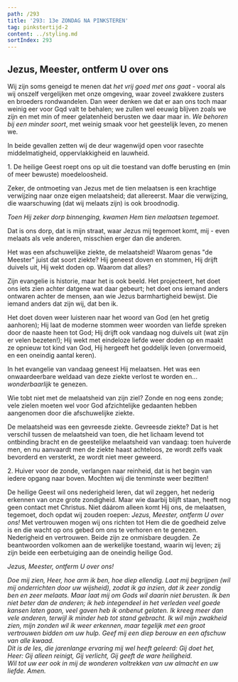 ```yaml
---
path: /293
title: '293: 13e ZONDAG NA PINKSTEREN'
tag: pinkstertijd-2
content: ../styling.md
sortIndex: 293
---
```


## Jezus, Meester, ontferm U over ons

Wij zijn soms geneigd te menen dat _het vrij goed met ons gaat_ - vooral als wij onszelf vergelijken met onze omgeving, waar zoveel zwakkere zusters en broeders rondwandelen. Dan weer denken we dat er aan ons toch maar weinig eer voor Gqd valt te behalen; we zullen wel eeuwig blijven zoals we zijn en met min of meer gelatenheid berusten we daar maar in. _We behoren bij een minder soort_, met weinig smaak voor het geestelijk leven, zo menen we.

In beide gevallen zetten wij de deur wagenwijd open voor rasechte middelmatigheid, oppervlakkigheid en lauwheid.

1\. De heilige Geest roept ons op uit die toestand van doffe berusting en (min of meer bewuste) moedeloosheid.

Zeker, de ontmoeting van Jezus met de tien melaatsen is een krachtige verwijzing naar onze eigen melaatsheid; dat allereerst. Maar die verwijzing, die waarschuwing (dat wij melaats zijn) is ook broodnodig.

_Toen Hij zeker dorp binnenging, kwamen Hem tien melaatsen tegemoet._

Dat is ons dorp, dat is mijn straat, waar Jezus mij tegemoet komt, mij - even melaats als vele anderen, misschien erger dan die anderen.

Het was een afschuwelijke ziekte, de melaatsheid! Waarom genas "de Meester" juist dat soort ziekte? Hij geneest doven en stommen, Hij drijft duivels uit, Hij wekt doden op. Waarom dat alles?

Zijn evangelie is historie, maar het is ook beeld. Het projecteert, het doet ons iets zien achter datgene wat daar gebeurt; het doet ons iemand anders ontwaren achter de mensen, aan wie Jezus barmhartigheid bewijst. Die iemand anders dat zijn wij, dat ben ik.

Het doet doven weer luisteren naar het woord van God (en het gretig aanhoren); Hij laat de moderne stommen weer woorden van liefde spreken door de naaste heen tot God; Hij drijft ook vandaag nog duivels uit (wat zijn er velen bezeten!); Hij wekt met eindeloze liefde weer doden op en maakt ze opnieuw tot kind van God, Hij hergeeft het goddelijk leven (onvermoeid, en een oneindig aantal keren).

In het evangelie van vandaag geneest Hij melaatsen. Het was een onwaardeerbare weldaad van deze ziekte verlost te worden en... _wonderbaarlijk_ te genezen.

Wie tobt niet met de melaatsheid van zijn ziel? Zonde en nog eens zonde; vele zielen moeten wel voor God afzichtelijke gedaanten hebben aangenomen door die afschuwelijke ziekte.

De melaatsheid was een gevreesde ziekte. Gevreesde ziekte? Dat is het verschil tussen de melaatsheid van toen, die het lichaam levend tot ontbinding bracht en de geestelijke melaatsheid van vandaag: toen huiverde men, en nu aanvaardt men de ziekte haast achteloos, ze wordt zelfs vaak bevorderd en versterkt, ze wordt niet meer geweerd.

2\. Huiver voor de zonde, verlangen naar reinheid, dat is het begin van iedere opgang naar boven. Mochten wij die tenminste weer bezitten!

De heilige Geest wil ons nederigheid leren, dat wil zeggen, het nederig erkennen van onze grote zondigheid. Maar wie daarbij blijft staan, heeft nog geen contact met Christus. Niet dáárom alleen komt Hij ons, de melaatsen, tegemoet, doch opdat wij zouden roepen: _Jezus, Meester, ontferm U over ons!_ Met vertrouwen mogen wij ons richten tot Hem die de goedheid zelve is en die wacht op ons gebed om ons te verhoren en te genezen. Nederigheid en vertrouwen. Beide zijn ze onmisbare deugden. Ze beantwoorden volkomen aan de werkelijke toestand, waarin wij leven; zij zijn beide een eerbetuiging aan de oneindig heilige God.

_Jezus, Meester, ontferm U over ons!_

_Doe mij zien, Heer, hoe arm ik ben, hoe diep ellendig. Laat mij begrijpen (wil mij onderrichten door uw wijsheid), zodat ik ga inzien, dat ik zeer zondig ben en zeer melaats. Maar laat mij om Gods wil daarin niet berusten. Ik ben niet beter dan de anderen; ik heb integendeel in het verleden veel goede kansen laten gaan, veel gaven heb ik onbenut gelaten. Ik kreeg meer dan vele anderen, terwijl ik minder heb tot stand gebracht. Ik wil mijn zwakheid zien, mijn zonden wil ik weer erkennen, maar tegelijk met een groot vertrouwen bidden om uw hulp. Geef mij een diep berouw en een afschuw van alle kwaad._  
_Dit is de les, die jarenlange ervaring mij wel heeft geleerd: Gij doet het, Heer: Gij alleen reinigt, Gij verlicht, Gij geeft de ware heiligheid._  
_Wil tot uw eer ook in mij de wonderen voltrekken van uw almacht en uw liefde. Amen._
